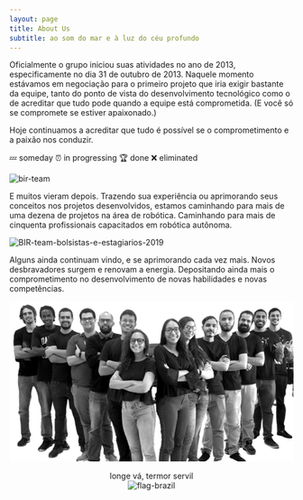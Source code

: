 ```yaml
---
layout: page
title: About Us
subtitle: ao som do mar e à luz do céu profundo
---
```


Oficialmente o grupo iniciou suas atividades no ano de 2013, especificamente no dia 31 de outubro de 2013. Naquele momento estávamos em negociação para o primeiro projeto que iria exigir bastante da equipe, tanto do ponto de vista do desenvolvimento tecnológico como o de acreditar que tudo pode quando a equipe está comprometida. (E você só se compromete se estiver apaixonado.)

Hoje continuamos a acreditar que tudo é possível se o comprometimento e a paixão nos conduzir.

💤 someday
⏰ in progressing
🏆 done
❌ eliminated

![bir-team](/assets/img/bir-team.png)


E muitos vieram depois. 
Trazendo sua experiência ou aprimorando seus conceitos nos projetos desenvolvidos, estamos caminhando para mais de uma dezena de projetos na área de robótica. Caminhando para mais de cinquenta profissionais capacitados em robótica autônoma.

![BIR-team-bolsistas-e-estagiarios-2019](/assets/img/BIR-team-bolsistas-e-estagiarios-2019.png)

Alguns ainda continuam vindo, e se aprimorando cada vez mais.
Novos desbravadores surgem e renovam a energia. Depositando ainda mais o comprometimento no desenvolvimento de novas habilidades e novas competências.

![RASC-team-bolsistas-e-estagiarios-2021](/assets/img/rasc-2021-2.png)

<center>
longe vá, termor servil
</center>

<center>
<img src="{{ 'assets/img/flag-brazil-2.png' | relative_url }}" text-align=center width="30" alt="flag-brazil" /><br>
</center>